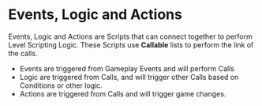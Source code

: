 # Events, Logic and Actions

Events, Logic and Actions are Scripts that can connect together to perform Level Scripting Logic. These Scripts use **Callable** lists to perform the link of the calls.

* Events are triggered from Gameplay Events and will perform Calls
* Logic are triggered from Calls, and will trigger other Calls based on Conditions or other logic.
* Actions are triggered from Calls and will trigger game changes.

